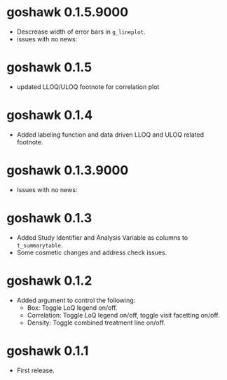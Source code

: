 # goshawk 0.1.5.9000

* Descrease width of error bars in `g_lineplot`.
* issues with no news:

# goshawk 0.1.5

* updated LLOQ/ULOQ footnote for correlation plot

# goshawk 0.1.4

* Added labeling function and data driven LLOQ and ULOQ related footnote.

# goshawk 0.1.3.9000

* Issues with no news:

# goshawk 0.1.3

* Added Study Identifier and Analysis Variable as columns to `t_summarytable`.
* Some cosmetic changes and address check issues.

# goshawk 0.1.2

* Added argument to control the following:
  - Box: Toggle LoQ legend on/off.
  - Correlation: Toggle LoQ legend on/off, toggle visit facetting on/off.
  - Density: Toggle combined treatment line on/off.

# goshawk 0.1.1

* First release.